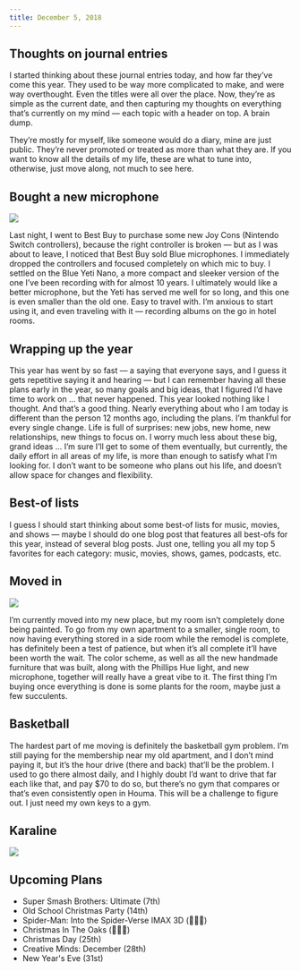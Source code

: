 ```yaml
---
title: December 5, 2018
---
```


## Thoughts on journal entries

I started thinking about these journal entries today, and how far they’ve come this year. They used to be way more complicated to make, and were way overthought. Even the titles were all over the place. Now, they’re as simple as the current date, and then capturing my thoughts on everything that’s currently on my mind — each topic with a header on top. A brain dump.

They’re mostly for myself, like someone would do a diary, mine are just public. They’re never promoted or treated as more than what they are. If you want to know all the details of my life, these are what to tune into, otherwise, just move along, not much to see here.

## Bought a new microphone

![][image-1]

Last night, I went to Best Buy to purchase some new Joy Cons (Nintendo Switch controllers), because the right controller is broken — but as I was about to leave, I noticed that Best Buy sold Blue microphones. I immediately dropped the controllers and focused completely on which mic to buy. I settled on the Blue Yeti Nano, a more compact and sleeker version of the one I’ve been recording with for almost 10 years. I ultimately would like a better microphone, but the Yeti has served me well for so long, and this one is even smaller than the old one. Easy to travel with. I’m anxious to start using it, and even traveling with it — recording albums on the go in hotel rooms.

## Wrapping up the year

This year has went by so fast — a saying that everyone says, and I guess it gets repetitive saying it and hearing — but I can remember having all these plans early in the year, so many goals and big ideas, that I figured I’d have time to work on ... that never happened. This year looked nothing like I thought. And that’s a good thing. Nearly everything about who I am today is different than the person 12 months ago, including the plans. I’m thankful for every single change. Life is full of surprises: new jobs, new home, new relationships, new things to focus on. I worry much less about these big, grand ideas ... I’m sure I’ll get to some of them eventually, but currently, the daily effort in all areas of my life, is more than enough to satisfy what I’m looking for. I don’t want to be someone who plans out his life, and doesn’t allow space for changes and flexibility.

## Best-of lists

I guess I should start thinking about some best-of lists for music, movies, and shows — maybe I should do one blog post that features all best-ofs for this year, instead of several blog posts. Just one, telling you all my top 5 favorites for each category: music, movies, shows, games, podcasts, etc.

## Moved in

![][image-2]

I’m currently moved into my new place, but my room isn’t completely done being painted. To go from my own apartment to a smaller, single room, to now having everything stored in a side room while the remodel is complete, has definitely been a test of patience, but when it’s all complete it’ll have been worth the wait. The color scheme, as well as all the new handmade furniture that was built, along with the Phillips Hue light, and new microphone, together will really have a great vibe to it. The first thing I’m buying once everything is done is some plants for the room, maybe just a few succulents.

## Basketball

The hardest part of me moving is definitely the basketball gym problem. I’m still paying for the membership near my old apartment, and I don’t mind paying it, but it’s the hour drive (there and back) that’ll be the problem. I used to go there almost daily, and I highly doubt I’d want to drive that far each like that, and pay $70 to do so, but there’s no gym that compares or that’s even consistently open in Houma. This will be a challenge to figure out. I just need my own keys to a gym.

## Karaline

![][image-3]

## Upcoming Plans

- Super Smash Brothers: Ultimate (7th)
- Old School Christmas Party (14th)
- Spider-Man: Into the Spider-Verse IMAX 3D (🤷🏻‍♂️)
- Christmas In The Oaks (🤷🏻‍♂️)
- Christmas Day (25th)
- Creative Minds: December (28th)
- New Year's Eve (31st)

[image-1]:	https://i.imgur.com/VEokSre.jpg
[image-2]:	https://i.imgur.com/uEiJ7qv.jpg
[image-3]:	https://i.imgur.com/FaBDVOg.jpg